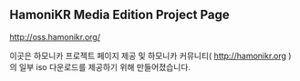 ## HamoniKR Media Edition Project Page

http://oss.hamonikr.org/

이곳은 하모니카 프로젝트 페이지 제공 및 하모니카 커뮤니티( http://hamonikr.org )의 일부 iso 다운로드를 제공하기 위해 만들어졌습니다.
